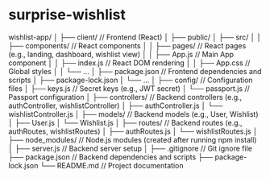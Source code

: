 # surprise-wishlist

wishlist-app/
│
├── client/                     // Frontend (React)
│   ├── public/
│   ├── src/
│   │   ├── components/         // React components
│   │   ├── pages/              // React pages (e.g., landing, dashboard, wishlist view)
│   │   ├── App.js              // Main App component
│   │   ├── index.js            // React DOM rendering
│   │   ├── App.css             // Global styles
│   │   └── ...
│   ├── package.json            // Frontend dependencies and scripts
│   ├── package-lock.json
│   └── ...
│
├── config/                     // Configuration files
│   ├── keys.js                 // Secret keys (e.g., JWT secret)
│   └── passport.js             // Passport configuration
│
├── controllers/                // Backend controllers (e.g., authController, wishlistController)
│   ├── authController.js
│   └── wishlistController.js
│
├── models/                     // Backend models (e.g., User, Wishlist)
│   ├── User.js
│   └── Wishlist.js
│
├── routes/                     // Backend routes (e.g., authRoutes, wishlistRoutes)
│   ├── authRoutes.js
│   └── wishlistRoutes.js
│
├── node_modules/               // Node.js modules (created after running npm install)
│
├── server.js                   // Backend server setup
│
├── .gitignore                  // Git ignore file
├── package.json                // Backend dependencies and scripts
├── package-lock.json
└── README.md                   // Project documentation
